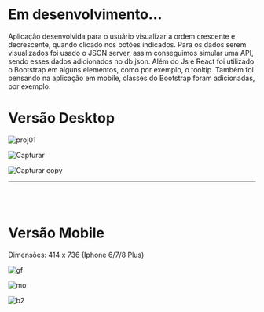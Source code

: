 # Em desenvolvimento...

Aplicação desenvolvida para o usuário visualizar a ordem crescente e decrescente, quando clicado nos botões indicados. Para os dados serem visualizados foi usado o JSON server, assim conseguimos simular uma API, sendo esses dados adicionados no db.json. Além do Js e React foi utilizado o Bootstrap em alguns elementos, como por exemplo, o tooltip. Também foi pensando na aplicação em mobile, classes do Bootstrap foram adicionadas, por exemplo.

# Versão Desktop

![proj01](https://user-images.githubusercontent.com/111023661/215293426-03cf590f-d916-449a-bcdc-639f471f27e5.jpg)

![Capturar](https://user-images.githubusercontent.com/111023661/215357058-26261c85-4326-4213-b678-c6912dd9fb3a.JPG)

![Capturar copy](https://user-images.githubusercontent.com/111023661/215357045-5465caf4-9f1b-4f66-9a52-d601dfb46c93.jpg)

<hr><br><br>

# Versão Mobile
Dimensões: 414 x 736 (Iphone 6/7/8 Plus)

![gf](https://user-images.githubusercontent.com/111023661/215293428-2fceee7d-c9a9-4b08-838d-47e04a985fc3.JPG)

![mo](https://user-images.githubusercontent.com/111023661/215356968-52ec4c6d-2970-4ac8-be1d-68acf1f29e7a.JPG)

![b2](https://user-images.githubusercontent.com/111023661/215356970-aeddfccb-8587-4738-8f7f-7b43b5e8f37c.JPG)


